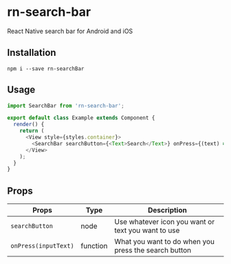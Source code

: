 # rn-search-bar
React Native search bar for Android and iOS


## Installation

`npm i --save rn-searchBar`

## Usage

```javascript
import SearchBar from 'rn-search-bar';

export default class Example extends Component {
  render() {
    return (
      <View style={styles.container}>
        <SearchBar searchButton={<Text>Search</Text>} onPress={(text) => console.log(text)}/>
      </View>
    );
  }
}
```

## Props

| Props                | Type     | Description                                          |
|----------------------|----------|------------------------------------------------------|
| `searchButton`       | node     | Use whatever icon you want or text you want to use   |
| `onPress(inputText)` | function | What you want to do when you press the search button |
